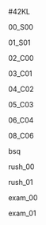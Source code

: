 #42KL

00_S00

01_S01

02_C00

03_C01

04_C02

05_C03

06_C04

08_C06

bsq

rush_00

rush_01

exam_00

exam_01
